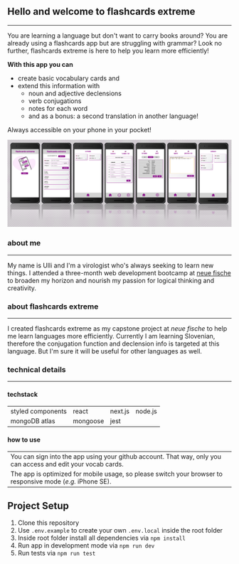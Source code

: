 ## Hello and welcome to **flashcards extreme**

---

You are learning a language but don't want to carry books around? You are already using a flashcards app but are struggling with grammar? Look no further, flashcards extreme is here to help you learn more efficiently!

**With this app you can**

- create basic vocabulary cards and
- extend this information with
  - noun and adjective declensions
  - verb conjugations
  - notes for each word
  - and as a bonus: a second translation in another language!

Always accessible on your phone in your pocket!

![flashcards-extreme](/public/flashcards-extreme.PNG)

### about me

---

My name is Ulli and I'm a virologist who's always seeking to learn new things. I attended a three-month web development bootcamp at [neue fische](https://www.neuefische.de/) to broaden my horizon and nourish my passion for logical thinking and creativity.

### about flashcards extreme

---

I created flashcards extreme as my capstone project at _neue fische_ to help me learn languages more efficiently. Currently I am learning Slovenian, therefore the conjugation function and declension info is targeted at this language. But I'm sure it will be useful for other languages as well.

### technical details

---

#### techstack

|                   |          |         |         |
| ----------------- | -------- | ------- | ------- |
| styled components | react    | next.js | node.js |
| mongoDB atlas     | mongoose | jest    |

#### how to use

|                                                                                                               |
| ------------------------------------------------------------------------------------------------------------- |
| You can sign into the app using your github account. That way, only you can access and edit your vocab cards. |
| The app is optimized for mobile usage, so please switch your browser to responsive mode (_e.g._ iPhone SE).   |

## Project Setup

1. Clone this repository
2. Use `.env.example` to create your own `.env.local` inside the root folder
3. Inside root folder install all dependencies via `npm install`
4. Run app in development mode via `npm run dev`
5. Run tests via `npm run test`
